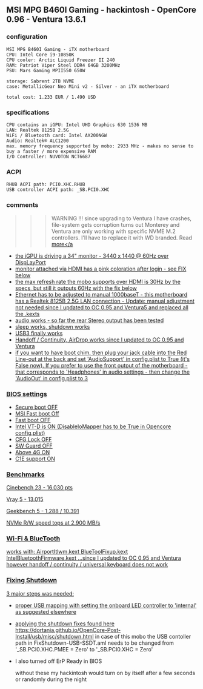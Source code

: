 

## MSI MPG B460I Gaming - hackintosh - OpenCore 0.96 - Ventura 13.6.1

###  configuration

```
MSI MPG B460I Gaming - iTX motherboard
CPU: Intel Core i9-10850K
CPU cooler: Arctic Liquid Freezer II 240
RAM: Patriot Viper Steel DDR4 64GB 3200MHz
PSU: Mars Gaming MPII550 650W

storage: Sabrent 2TB NVME
case: MetallicGear Neo Mini v2 - Silver - an iTX motherboard

total cost: 1.233 EUR / 1.490 USD
```

###  specifications

```
CPU contains an iGPU: Intel UHD Graphics 630 1536 MB
LAN: Realtek 8125B 2.5G
WiFi / Bluetooth card: Intel AX200NGW
Audio: Realtek® ALC1200
max. memory frequency supported by mobo: 2933 MHz - makes no sense to buy a faster / more expensive RAM
I/O Controller: NUVOTON NCT6687
```

###  ACPI
```
RHUB ACPI path: PCI0.XHC.RHUB
USB controller ACPI path: _SB.PCI0.XHC
```

###  comments
>>> WARNING !!! since upgrading to Ventura I have crashes, file-system gets corruption
>>> turns out Monterey and Ventura are only working with specific NVME M.2 controllers.
>>> I'll have to replace it with WD branded. Read <a href = "https://www.tonymacx86.com/threads/choosing-a-compatible-nvme-ssd-for-your-macos-boot-drive.323479" > more</a

- the iGPU is driving a 34" monitor - 3440 x 1440 @ 60Hz over DispLayPort
- monitor attached via HDMI has a pink coloration after login - see FIX below
- the max refresh rate the mobo supports over HDMI is 30Hz by the specs, but still it outputs 60Hz with the fix below
- Ethernet has to be adjusted to manual 1000baseT - this motherboard has a Realtek 8125B 2.5G LAN connection - Update: manual adjustment not needed since I updated to OC 0.95 and Ventura5 and replaced all the .kexts
- audio works - so far the rear Stereo output has been tested
- sleep works, shutdown works
- USB3 finally works
- Handoff / Continuity, AirDrop works since I updated to OC 0.95 and Ventura
- if you want to have boot chim, then plug your jack cable into the Red Line-out at the back and set 'AudioSupport' in config.plist to True (it's False now). If you prefer to use the front output of the motherboard - that corresponds to 'Headphones' in audio settings - then change the 'AudioOut' in config.plist to 3


###  BIOS settings

- Secure boot OFF
- MSI Fast boot Off
- Fast boot OFF
- Intel VT-D is ON (DisableIoMapper has to be True in Opencore config.plist)
- CFG Lock OFF
- SW Guard OFF
- Above 4G ON
- C1E support ON


###  Benchmarks

Cinebench 23 - 16.030 pts

Vray 5 - 13.015

Geekbench 5 - 1.288 / 10.391

NVMe R/W speed tops at 2.900 MB/s

###  Wi-Fi & BlueTooth

works with:
AirportItlwm.kext
BlueToolFixup.kext
IntelBluetoothFirmware.kext
...since I updated to OC 0.95 and Ventura
however handoff  / continuity / universal keyboard does not work

###  Fixing Shutdown

3 major steps was needed:

- proper USB mapping with setting the onboard LED controller to 'internal' as suggested elsewhere

- applying the shutdown fixes found here https://dortania.github.io/OpenCore-Post-Install/usb/misc/shutdown.html
  in case of this mobo the USB contoller path in FixShutdown-USB-SSDT.aml needs to be changed from
  '\_SB.PCI0.XHC.PMEE = Zero' to '\_SB.PCI0.XHC = Zero'

- I also turned off ErP Ready in BIOS

  without these my hackintosh would turn on by itself after a few seconds or randomly during the night
